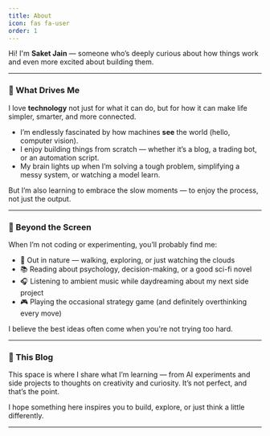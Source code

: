 ```yaml
---
title: About
icon: fas fa-user
order: 1
---
```


Hi! I'm **Saket Jain** — someone who’s deeply curious about how things work and even more excited about building them.

---

### 🌟 What Drives Me

I love **technology** not just for what it can do, but for how it can make life simpler, smarter, and more connected.

- I’m endlessly fascinated by how machines **see** the world (hello, computer vision).
- I enjoy building things from scratch — whether it’s a blog, a trading bot, or an automation script.
- My brain lights up when I’m solving a tough problem, simplifying a messy system, or watching a model learn.

But I’m also learning to embrace the slow moments — to enjoy the process, not just the output.

---

### 🎒 Beyond the Screen

When I’m not coding or experimenting, you’ll probably find me:

- 🛶 Out in nature — walking, exploring, or just watching the clouds
- 📚 Reading about psychology, decision-making, or a good sci-fi novel
- 🎧 Listening to ambient music while daydreaming about my next side project
- 🎮 Playing the occasional strategy game (and definitely overthinking every move)

I believe the best ideas often come when you're not trying too hard.

---

### 📸 This Blog

This space is where I share what I’m learning — from AI experiments and side projects to thoughts on creativity and curiosity. It’s not perfect, and that’s the point.

I hope something here inspires you to build, explore, or just think a little differently.

---